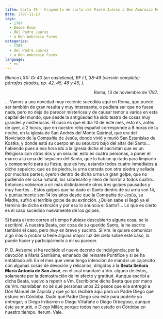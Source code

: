 ```yaml
---
title: Carta 49 - Fragmento de carta del Padre Juárez a Don Ambrosio Funes (Roma, 13 de noviembre de 1787).
date: 1787-11-13
tags:
  - 1787
  - Desde Roma
  - del Padre Juárez
  - a Don Ambrosio Funes
categories:
  - 1787
  - del Padre Juárez
  - a Don Ambrosio Funes
language:
  - es
---
```

_Blanco LXX: Gr 40 (en castellano); BF t.1, 38-49 (versión completa; párrafos citados, pp. 42, 45, 46 y 49, )._

<div align="right">
Roma, 13 de noviembre de 1787.
</div>

... Vamos a una novedad muy reciente sucedida aquí en Roma, que puede ser también de gran resulta y muy interesante, o pudiera ser que no fuese nada, pero no deja de parecer misteriosa y de causar temor a varios en esta capital del mundo, que desde la antigüedad ha sido teatro de cosas muy grandes y misteriosas. El caso es que el día 10 de este mes, esto es, antes de ayer, a 2 horas, que en nuestro reloj español corresponde a 8 horas de la noche, en la iglesia de San Andrés del Monte Quirinal, que era del Noviciado de la Compañía de Jesús, donde vivió y murió San Estanislao de Kostka, y donde está su cuerpo en su sepulcro bajo del altar del Santo... habiendo pues a esa hora ido a la iglesia dicha el sacristán que es un Religioso con otros dos y un secular, esto es cuatro personas, a poner el marco a la urna del sepulcro del Santo, que lo habían quitado para limpiarlo y componerlo para su fiesta, que es hoy, estando todos cuatro inmediatos a dicho sepulcro, que es de piedra, la urna cerrada con otra piedra y sellada por muchas partes, oyeron dentro de dicha urna un gran golpe, que no pudiendo ser cosa natural, los sobresaltó y llenó de horror a todos cuatro... Entonces volvieron a oír más distintamente otros tres golpes pausados y muy fuertes... Estos golpes que ha dado el Santo dentro de su urna son 14, y puntualmente son 14 los años desde que la Compañía de Jesús, su Madre, sufrió el terrible golpe de su extinción. ¿Quién sabe si llegó ya el término de dicha extinción y por eso lo anuncia el Santo?... Lo que es cierto es el caso sucedido nuevamente de los golpes.

Si hasta el otro correo el tiempo hubiese descubierto alguna cosa, se lo escribiré. A nuestra Beata, por cosa de su querido Santo, le he escrito también el caso, pero muy en breve y sucinto. Si Vm. le quiere comunicar algo más o probar si tiene alguna mayor luz del cielo sobre este caso, lo puede hacer y participármelo a mí su parecer.

P. D. Avíseme si ha recibido el nuevo decreto de indulgencia; por la devoción a María Santísima, emanado del reinante Pontífice y si se ha entablado allí. En el mes que viene tengo intención de mandar un cajoncito con algunas cosas de devoción y relicarios, dirigidos a la **Beata Señora María Antonia de San José**, en el cual mandaré a Vm. alguno de éstos, solamente por la demostración de mi afecto y gratitud. Aunque escribí a dicha Beata, vuelvo a repetir a Vm. Escribióme dicha Beata que por mano de Vm. mandaban no sé qué personas unos 22 pesos que ella entregó a Don Manuel de Zapiola y que yo los recibiré aquí para un Padre Diego que estuvo en Córdoba. Dudo qué Padre Diego sea éste para poderle yo entregar; o Diego Irribarren o Diego Villafañe o Diego Orbegoso, aunque éste ya murió, o Diego Milán; porque todos han estado en Córdoba en nuestro tiempo. Iterum. Vale.
